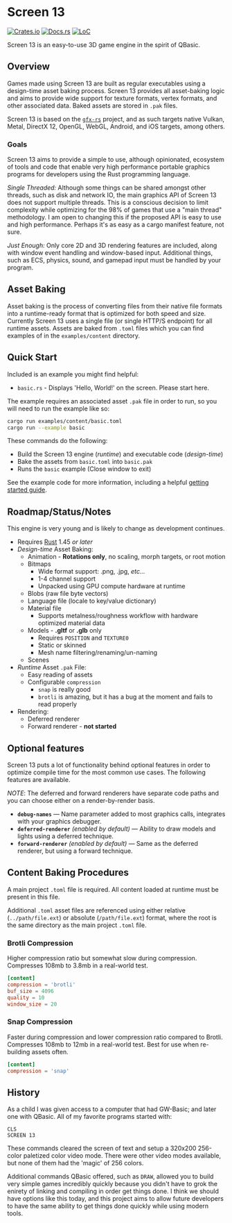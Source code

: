 # Screen 13

[![Crates.io](https://img.shields.io/crates/v/screen-13.svg)](https://crates.io/crates/screen-13)
[![Docs.rs](https://docs.rs/screen-13/badge.svg)](https://docs.rs/screen-13)
[![LoC](https://tokei.rs/b1/github/attackgoat/screen-13?category=code)](https://github.com/attackgoat/screen-13)

Screen 13 is an easy-to-use 3D game engine in the spirit of QBasic.

## Overview

Games made using Screen 13 are built as regular executables using a design-time asset baking process. Screen 13 provides all asset-baking logic and aims to provide wide support for texture formats, vertex formats, and other associated data. Baked assets are stored in `.pak` files.

Screen 13 is based on the [`gfx-rs`](https://github.com/gfx-rs/gfx) project, and as such targets native Vulkan, Metal, DirectX 12, OpenGL, WebGL, Android, and iOS targets, among others.

### Goals

Screen 13 aims to provide a simple to use, although opinionated, ecosystem of tools and code that enable very high performance portable graphics programs for developers using the Rust programming language.

_Single Threaded:_ Although some things can be shared amongst other threads, such as disk and network IO, the main graphics API of Screen 13 does not support multiple threads. This is a conscious decision to limit complexity while optimizing for the 98% of games that use a "main thread" methodology. I am open to changing this if the proposed API is easy to use and high performance. Perhaps it's as easy as a cargo manifest feature, not sure.

_Just Enough:_ Only core 2D and 3D rendering features are included, along with window event handling and window-based input. Additional things, such as ECS, physics, sound, and gamepad input must be handled by your program.

## Asset Baking

Asset baking is the process of converting files from their native file formats into a runtime-ready format that is optimized for both speed and size. Currently Screen 13 uses a single file (or single HTTP/S endpoint) for all runtime assets. Assets are baked from `.toml` files which you can find examples of in the `examples/content` directory.

## Quick Start

Included is an example you might find helpful:

- `basic.rs` - Displays 'Hello, World!' on the screen. Please start here.

The example requires an associated asset `.pak` file in order to run, so you will need to run the example like so:

```bash
cargo run examples/content/basic.toml
cargo run --example basic
```

These commands do the following:

- Build the Screen 13 engine (_runtime_) and executable code (_design-time_)
- Bake the assets from `basic.toml` into `basic.pak`
- Runs the `basic` example (Close window to exit)

See the example code for more information, including a helpful [getting started guide](examples/README.md).

## Roadmap/Status/Notes

This engine is very young and is likely to change as development continues.

- Requires [Rust](https://www.rust-lang.org/) 1.45 _or later_
- _Design-time_ Asset Baking:
  - Animation - **Rotations only**, no scaling, morph targets, or root motion
  - Bitmaps
    - Wide format support: .png, .jpg, _etc..._
    - 1-4 channel support
    - Unpacked using GPU compute hardware at runtime
  - Blobs (raw file byte vectors)
  - Language file (locale to key/value dictionary)
  - Material file
    - Supports metalness/roughness workflow with hardware optimized material data
  - Models - **.gltf** or **.glb** only
    - Requires `POSITION` and `TEXTURE0`
    - Static or skinned
    - Mesh name filtering/renaming/un-naming
  - Scenes
- _Runtime_ Asset `.pak` File:
  - Easy reading of assets
  - Configurable `compression`
    - `snap` is really good
    - `brotli` is amazing, but it has a bug at the moment and fails to read properly
- Rendering:
  - Deferred renderer
  - Forward renderer - **not started**

## Optional features

Screen 13 puts a lot of functionality behind optional features in order to optimize compile time for the most common use cases. The following features are available.

_NOTE_: The deferred and forward renderers have separate code paths and you can choose either on a render-by-render basis.

- **`debug-names`** — Name parameter added to most graphics calls, integrates with your graphics debugger.
- **`deferred-renderer`** *(enabled by default)* — Ability to draw models and lights using a deferred technique.
- **`forward-renderer`** *(enabled by default)* — Same as the deferred renderer, but using a forward technique.

## Content Baking Procedures

A main project `.toml` file is required. All content loaded at runtime must be present in this file.

Additional `.toml` asset files are referenced using either relative (`../path/file.ext`) or absolute (`/path/file.ext`) format, where the root is the same directory as the main project `.toml` file.

### Brotli Compression

Higher compression ratio but somewhat slow during compression. Compresses 108mb to 3.8mb in a real-world test.

```toml
[content]
compression = 'brotli'
buf_size = 4096
quality = 10
window_size = 20
```

### Snap Compression

Faster during compression and lower compression ratio compared to Brotli. Compresses 108mb to 12mb in a real-world test. Best for use when re-building assets often.

```toml
[content]
compression = 'snap'
```

## History

As a child I was given access to a computer that had GW-Basic; and later one with QBasic. All of my favorite programs started with:

```basic
CLS
SCREEN 13
```

These commands cleared the screen of text and setup a 320x200 256-color paletized color video mode. There were other video modes available, but none of them had the 'magic' of 256 colors.

Additional commands QBasic offered, such as `DRAW`, allowed you to build very simple games incredibly quickly because you didn't have to grok the enirety of linking and compiling in order get things done. I think we should have options like this today, and this project aims to allow future developers to have the same ability to get things done quickly while using modern tools.
